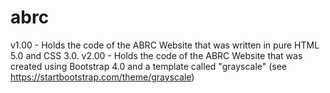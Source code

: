 # abrc
v1.00 - Holds the code of the ABRC Website that was written in pure HTML 5.0 and CSS 3.0.
v2.00 - Holds the code of the ABRC Website that was created using Bootstrap 4.0 and a template called "grayscale" (see https://startbootstrap.com/theme/grayscale)
